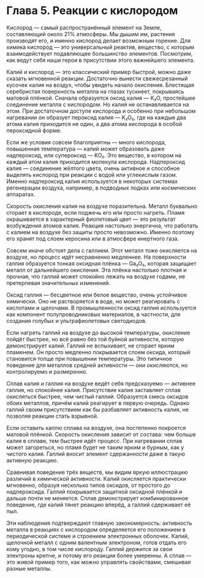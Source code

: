 # Глава 5. Реакции с кислородом

Кислород — самый распространённый элемент на Земле, составляющий около 21% атмосферы. Мы дышим им, растения производят его, и именно кислород делает возможным горение. Для химика кислород — это универсальный реактив, вещество, с которым взаимодействует подавляющее большинство элементов. Посмотрим, как ведут себя наши герои в присутствии этого важнейшего элемента.

Калий и кислород — это классический пример быстрой, можно даже сказать мгновенной реакции. Достаточно вынести свежесрезанный кусочек калия на воздух, чтобы увидеть начало окисления. Блестящая серебристая поверхность металла на глазах тускнеет, покрываясь матовой плёнкой. Сначала образуется оксид калия — K₂O, простейшее соединение металла с кислородом. Но калий не останавливается на этом. При достаточном доступе кислорода и особенно при небольшом нагревании он образует пероксид калия — K₂O₂, где на каждые два атома калия приходится не один, а два атома кислорода в особой пероксидной форме.

Если же условия совсем благоприятны — много кислорода, повышенная температура — калий может образовать даже надпероксид, или супероксид — KO₂. Это вещество, в котором на каждый атом калия приходится молекула кислорода. Надпероксид калия — соединение жёлтого цвета, очень активное и способное выделять кислород при реакции с водой или углекислым газом. Именно надпероксид калия используется в некоторых системах регенерации воздуха, например, в подводных лодках или космических аппаратах.

Скорость окисления калия на воздухе поразительна. Металл буквально сгорает в кислороде, если поджечь его или просто нагреть. Пламя окрашивается в характерный фиолетовый цвет — это результат возбуждения атомов калия. Реакция настолько энергична, что работать с калием на воздухе без защиты просто невозможно. Именно поэтому его хранят под слоем керосина или в атмосфере инертного газа.

Совсем иначе обстоят дела с галлием. Этот металл тоже окисляется на воздухе, но процесс идёт несравненно медленнее. На поверхности галлия образуется тонкая оксидная плёнка — Ga₂O₃, которая защищает металл от дальнейшего окисления. Эта плёнка настолько плотная и прочная, что галлий может спокойно лежать на воздухе годами, не претерпевая значительных изменений.

Оксид галлия — бесцветное или белое вещество, очень устойчивое химически. Оно не растворяется в воде, но может реагировать с кислотами и щелочами. В промышленности оксид галлия используется как компонент полупроводниковых материалов, в частности, для создания голубых и ультрафиолетовых светодиодов.

Если нагреть галлий на воздухе до высокой температуры, окисление пойдёт быстрее, но всё равно без той буйной активности, которую демонстрирует калий. Галлий не вспыхивает, не сгорает ярким пламенем. Он просто медленно покрывается слоем оксида, который становится толще при повышении температуры. Это типичное поведение для металлов средней активности — они окисляются, но контролируемо и размеренно.

Сплав калия и галлия на воздухе ведёт себя предсказуемо — активнее галлия, но спокойнее калия. Присутствие калия заставляет сплав окисляться быстрее, чем чистый галлий. Образуется смесь оксидов обоих металлов, причём калий реагирует в первую очередь. Однако галлий своим присутствием как бы разбавляет активность калия, не позволяя реакции стать взрывной.

Если оставить каплю сплава на воздухе, она постепенно покроется матовой плёнкой. Скорость окисления зависит от состава: чем больше калия в сплаве, тем быстрее идёт процесс. При нагревании сплав может загореться, но пламя будет не таким ярким и бурным, как у чистого калия. Галлий вносит элемент сдержанности даже в такую активную реакцию.

Сравнивая поведение трёх веществ, мы видим яркую иллюстрацию различий в химической активности. Калий окисляется практически мгновенно, образуя несколько типов оксидов, от простого до надпероксида. Галлий покрывается защитной оксидной плёнкой и дальше почти не меняется. Сплав демонстрирует комбинированное поведение, где калий тянет реакцию вперёд, а галлий сдерживает её пыл.

Эти наблюдения подтверждают главную закономерность: активность металла в реакциях с кислородом определяется его положением в периодической системе и строением электронных оболочек. Калий, щелочной металл с одним валентным электроном, готов отдать его кому угодно, в том числе кислороду. Галлий держится за свои электроны крепче, и потому его реакции более умеренны. А сплав — это живой пример того, как можно управлять свойствами, смешивая разные металлы.
